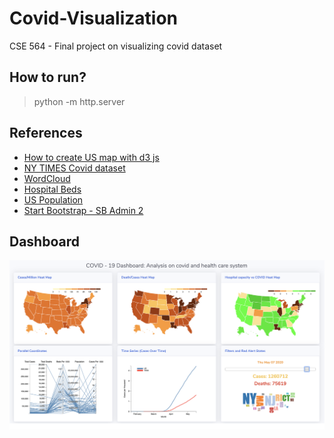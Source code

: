 # Covid-Visualization
CSE 564 - Final project on visualizing covid dataset

## How to run?
> python -m http.server

## References
* [How to create US map with d3 js](http://bl.ocks.org/dougdowson/9832019)
* [NY TIMES Covid dataset](https://github.com/nytimes/covid-19-data)
* [WordCloud](https://github.com/jasondavies/d3-cloud)
* [Hospital Beds](https://www.kff.org/other/state-indicator/beds-by-ownership/?currentTimeframe=0&selectedDistributions=total&sortModel=%7B%22colId%22:%22Location%22,%22sort%22:%22asc%22%7D)
* [US Population](https://worldpopulationreview.com/states/)
* [Start Bootstrap - SB Admin 2](https://startbootstrap.com/template-overviews/sb-admin-2/)

## Dashboard
![Dashboard](data/dashboard.png?raw=true "Dashboard")
